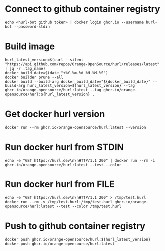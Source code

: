 # Connect to github container registry

```
echo <hurl-bot github token> | docker login ghcr.io --username hurl-bot --password-stdin
```

# Build image

```
hurl_latest_version=$(curl --silent "https://api.github.com/repos/Orange-OpenSource/hurl/releases/latest" | jq -r .tag_name)
docker_build_date=$(date "+%Y-%m-%d %H-%M-%S")
docker builder prune --all
docker build --build-arg docker_build_date="${docker_build_date}" --build-arg hurl_latest_version=${hurl_latest_version} --tag ghcr.io/orange-opensource/hurl:latest --tag ghcr.io/orange-opensource/hurl:${hurl_latest_version} .
```

# Get docker hurl version

```
docker run --rm ghcr.io/orange-opensource/hurl:latest --version
```

# Run docker hurl from STDIN

```
echo -e "GET https://hurl.dev\n\nHTTP/1.1 200" | docker run --rm -i ghcr.io/orange-opensource/hurl:latest --test --color
```

# Run docker hurl from FILE

```
echo -e "GET https://hurl.dev\n\nHTTP/1.1 200" > /tmp/test.hurl
docker run --rm -v /tmp/test.hurl:/tmp/test.hurl ghcr.io/orange-opensource/hurl:latest --test --color /tmp/test.hurl
```

# Push to github container registry

```
docker push ghcr.io/orange-opensource/hurl:${hurl_latest_version}
docker push ghcr.io/orange-opensource/hurl:latest
```
